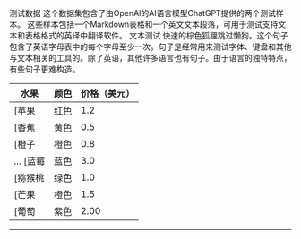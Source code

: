 测试数据
这个数据集包含了由OpenAI的AI语言模型ChatGPT提供的两个测试样本。
这些样本包括一个Markdown表格和一个英文文本段落，可用于测试支持文本和表格格式的英译中翻译软件。
文本测试
快速的棕色狐狸跳过懒狗。这个句子包含了英语字母表中的每个字母至少一次。句子是经常用来测试字体、键盘和其他与文本相关的工具的。除了英语，其他许多语言也有句子。由于语言的独特特点，有些句子更难构造。

| 水果 | 颜色 | 价格（美元） |
| --- | --- | --- |
| [苹果 | 红色 | 1.2 |
| [香蕉 | 黄色 | 0.5 |
| [橙子 | 橙色 | 0.8 |
| ...  [蓝莓 | 蓝色 | 3.0 |
| [猕猴桃 | 绿色 | 1.0 |
| [芒果 | 橙色 | 1.5 |
| [葡萄 | 紫色 | 2.00 |

---

